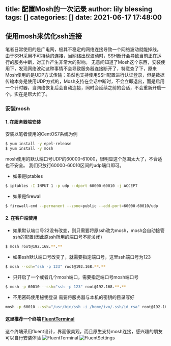 title: 配置Mosh的一次记录
author: lily blessing
tags: []
categories: []
date: 2021-06-17 17:48:00
---
## 使用mosh来优化ssh连接

笔者日常使用的是广电网，极其不稳定的网络连接导致一个网络波动就能掉线。
由于SSH采用不可持续的连接，当网络出现波动时，SSH断开会导致当前正在运行的服务中断，对工作产生非常大的影响。
无意间知道了Mosh这个东西，安装使用下，发现网络波动这种事情不会导致服务器连接断开了，特意查了下，原来Mosh使用的是UDP方式传输：虽然也支持使用SSH配置进行认证登录，但是数据传输本身是使用UDP方式的，Mosh支持在会话中断时，不会立即退出，而是启用一个计时器，当网络恢复后会自动连接，同时会延续之前的会话，不会重新开启一个。实在是帮大忙了。

### 安装mosh

#### 1. 在服务器端安装

安装以笔者使用的CentOS7系统为例
``` bash
$ yum install -y epel-release
$ yum install -y mosh 
```

mosh使用的默认端口号UDP的60000-61000，很明显这个范围太大了，不合适也不安全。
我们只放行60000-60010区间的udp端口即可。

- 如果是iptables
``` bash
$ iptables -I INPUT 1 -p udp --dport 60000:60010 -j ACCEPT
```
- 如果是firewall
``` bash 
$ firewall-cmd --permanent --zone=public --add-port=60000-60010/udp
```

#### 2. 在客户端使用

- 如果默认端口号22没有改变，则只需要将原ssh改为mosh，mosh会自动接管ssh的配置(因此原ssh所用的端口号不能关闭)

``` bash
$ mosh root@192.168.**.**
```

- 如果ssh默认端口号改变了，就需要指定端口号，这里ssh端口号为123

``` bash
$ mosh --ssh="ssh -p 123" root@192.168.**.**
```

- 只开启了一个或者几个mosh端口，需要指定端口号mosh端口号

``` bash
$ mosh -p 60010 --ssh="ssh -p 123" root@192.168.**.**
```

- 不用密码使用秘钥登录 需要将服务器与本机的密钥的目录写好

``` bash 
mosh -p 60010 --ssh="/usr/bin/ssh -i /home/ivo/.ssh/id_rsa" root@192.168.**.**
```

#### 这里推荐一个终端 [FluentTerminal](https://github.com/felixse/FluentTerminal)

这个终端采用fluent设计，界面很美观，而且原生支持mosh连接，感兴趣的朋友可以自行安装体验
![FluentTerminal](https://github.com/felixse/FluentTerminal/raw/master/Screenshots/terminal.png)
![FluentSettings](https://github.com/felixse/FluentTerminal/raw/master/Screenshots/settings.png)